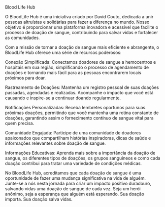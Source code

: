Blood Life Hub

O BloodLife Hub é uma iniciativa criado por David Couto, dedicada a unir pessoas altruístas e solidárias para fazer a diferença no mundo. Nosso objetivo é proporcionar uma plataforma inovadora e acessível que facilite o processo de doação de sangue, contribuindo para salvar vidas e fortalecer as comunidades.

Com a missão de tornar a doação de sangue mais eficiente e abrangente, o BloodLife Hub oferece uma série de recursos poderosos:

Conexão Simplificada: Conectamos doadores de sangue a hemocentros e hospitais em sua região, simplificando o processo de agendamento de doações e tornando mais fácil para as pessoas encontrarem locais próximos para doar.

Rastreamento de Doações: Mantenha um registro pessoal de suas doações passadas, agendadas e realizadas. Acompanhe o impacto que você está causando e inspire-se a continuar doando regularmente.

Notificações Personalizadas: Receba lembretes oportunos para suas próximas doações, permitindo que você mantenha uma rotina constante de doações, garantindo assim o fornecimento contínuo de sangue vital para quem precisa.

Comunidade Engajada: Participe de uma comunidade de doadores apaixonados que compartilham histórias inspiradoras, dicas de saúde e informações relevantes sobre doação de sangue.

Informações Educativas: Aprenda mais sobre a importância da doação de sangue, os diferentes tipos de doações, os grupos sanguíneos e como cada doação contribui para tratar uma variedade de condições médicas.

No BloodLife Hub, acreditamos que cada doação de sangue é uma oportunidade de fazer uma mudança significativa na vida de alguém. Junte-se a nós nesta jornada para criar um impacto positivo duradouro, salvando vidas uma doação de sangue de cada vez. Seja um herói anônimo, seja a esperança que alguém está esperando. Sua doação importa. Sua doação salva vidas.
